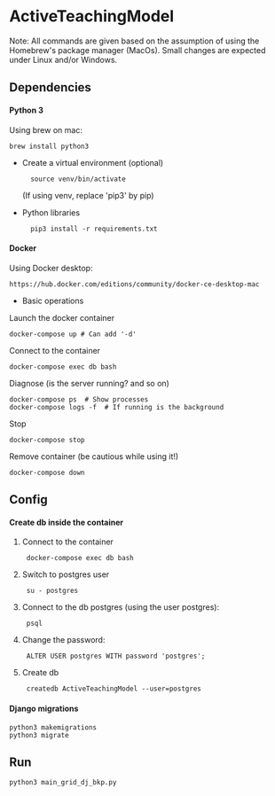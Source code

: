# ActiveTeachingModel

Note: All commands are given based on the assumption of using the Homebrew's package manager (MacOs).
Small changes are expected under Linux and/or Windows.

## Dependencies

#### Python 3

Using brew on mac:

    brew install python3
    
* Create a virtual environment (optional)

        source venv/bin/activate
    
    (If using venv, replace 'pip3' by pip)

* Python libraries

        pip3 install -r requirements.txt
        
#### Docker


Using Docker desktop:

    https://hub.docker.com/editions/community/docker-ce-desktop-mac
    
    
* Basic operations
 
 
Launch the docker container
 
    docker-compose up # Can add '-d'
    

Connect to the container

    docker-compose exec db bash


Diagnose (is the server running? and so on)

    docker-compose ps  # Show processes
    docker-compose logs -f  # If running is the background

Stop 
    
    docker-compose stop
    
Remove container (be cautious while using it!)

    docker-compose down
 
 
 ## Config 
 
 #### Create db inside the container
 
1. Connect to the container

        docker-compose exec db bash
 
2. Switch to postgres user
 
        su - postgres
    
3. Connect to the db postgres (using the user postgres):

        psql
 
4. Change the password:

        ALTER USER postgres WITH password 'postgres';

5. Create db
    
        createdb ActiveTeachingModel --user=postgres
        
#### Django migrations

    python3 makemigrations
    python3 migrate

        
## Run

    python3 main_grid_dj_bkp.py
    
